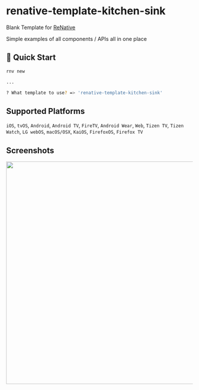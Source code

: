 # renative-template-kitchen-sink

Blank Template for  <a href="https://www.npmjs.com/package/renative">ReNative</a>

Simple examples of all components / APIs all in one place

## 🚀 Quick Start

```bash
rnv new

...

? What template to use? => 'renative-template-kitchen-sink'

```

## Supported Platforms

`iOS`, `tvOS`, `Android`, `Android TV`, `FireTV`, `Android Wear`, `Web`, `Tizen TV`, `Tizen Watch`, `LG webOS`, `macOS/OSX`, `KaiOS`, `FirefoxOS`, `Firefox TV`


## Screenshots

<img src="https://github.com/renative-org/renative/blob/develop/packages/renative-template-kitchen-sink/docs/web.png" width="600px" />
